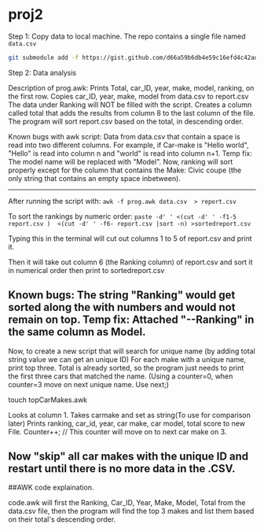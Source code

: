 # proj2

Step 1: Copy data to local machine. The repo contains a single file named `data.csv`

```sh
git submodule add -f https://gist.github.com/d66a59b6db4e59c16efd4c42ad411f8e.git data
```

Step 2: Data analysis 

Description of prog.awk:
Prints Total, car_ID, year, make, model, ranking, on the first row.
Copies car_ID, year, make, model from data.csv to report.csv
The data under Ranking will NOT be filled with the script.
Creates a column called total that adds the results from column 8 to the last column of the file.
The program will sort report.csv based on the total, in descending order.

Known bugs with awk script:
Data from data.csv that contain a space is read into two different columns.
For example, if Car-make is "Hello world", "Hello" is read into column n and "world" is read into column n+1.
Temp fix: The model name will be replaced with "Model". Now, ranking will sort properly except for the column that
contains the Make: Civic coupe (the only string that contains an empty space inbetween).

-----------------------------------
After running the script with: 
`awk -f prog.awk data.csv  > report.csv`

To sort the rankings by numeric order:
`paste -d' ' <(cut -d' ' -f1-5 report.csv )  <(cut -d' ' -f6- report.csv |sort -n) >sortedreport.csv`

Typing this in the terminal will cut out columns 1 to 5 of report.csv and print it.

Then it will take out column 6 (the Ranking column) of report.csv and sort it in numerical order then
print to sortedreport.csv


Known bugs: The string "Ranking" would get sorted along the with numbers and would not remain on top.
Temp fix: Attached "--Ranking" in the same column as Model.
-----------------------

Now, to create a new script that will search for unique name (by adding total string value we can get an unique ID)
For each make with a unique name, print top three. Total is already sorted, so the program just needs to
print the first three cars that matched the name. (Using a counter=0, when counter=3 move on next unique name. Use next;)

 touch topCarMakes.awk

Looks at column 1. Takes carmake and set as string(To use for comparison later)
Prints ranking, car_id, year, car make, car model, total score to new File.
Counter++; // This counter will move on to next car make on 3.

Now "skip" all car makes with the unique ID and restart until there is no more data in the .CSV.
-------------------

##AWK code explaination.

code.awk will first the Ranking, Car_ID, Year, Make, Model, Total from the data.csv file, then the program will find the top 3 makes and list them based on their total's descending order.





